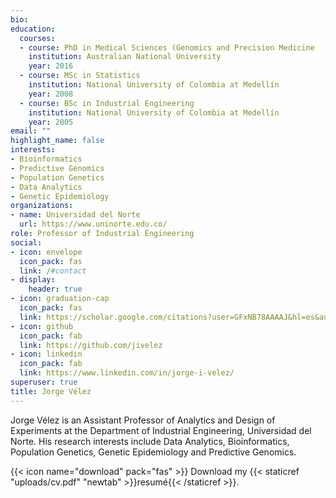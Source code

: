 ```yaml
---
bio: 
education:
  courses:
  - course: PhD in Medical Sciences (Genomics and Precision Medicine
    institution: Australian National University
    year: 2016
  - course: MSc in Statistics
    institution: National University of Colombia at Medellín
    year: 2008
  - course: BSc in Industrial Engineering
    institution: National University of Colombia at Medellín
    year: 2005
email: ""
highlight_name: false
interests:
- Bioinformatics
- Predictive Genomics
- Population Genetics
- Data Analytics
- Genetic Epidemiology
organizations:
- name: Universidad del Norte
  url: https://www.uninorte.edu.co/
role: Professor of Industrial Engineering
social:
- icon: envelope
  icon_pack: fas
  link: /#contact
- display:
    header: true
- icon: graduation-cap
  icon_pack: fas
  link: https://scholar.google.com/citations?user=GFxNB78AAAAJ&hl=es&authuser=1
- icon: github
  icon_pack: fab
  link: https://github.com/jivelez
- icon: linkedin
  icon_pack: fab
  link: https://www.linkedin.com/in/jorge-i-velez/
superuser: true
title: Jorge Vélez
---
```


Jorge Vélez is an Assistant Professor of Analytics and Design of Experiments at the Department of Industrial Engineering, Universidad del Norte. His research interests include Data Analytics, Bioinformatics, Population Genetics, Genetic Epidemiology and Predictive Genomics. 

{{< icon name="download" pack="fas" >}} Download my {{< staticref "uploads/cv.pdf" "newtab" >}}resumé{{< /staticref >}}.
